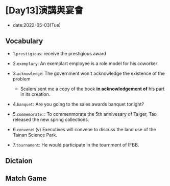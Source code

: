 # [Day13]演講與宴會

* date:2022-05-03(Tue)

## Vocabulary

* 1.`prestigious`: receive the prestigious award
* 2.`exemplary`: An exemplart employee is a role model for his coworker
* 3.`acknowledge`: The government won't acknowledge the existence of the problem
    * Scalers sent me a copy of the book **in acknowledgement of** his part in its creation.
    
* 4.`banquet`: Are you going to the sales awards banquet tonight?

* 5.`commemorate:`: To commenmorate the 5th annivesary of Taiger, Tao released the new spring collections.
* 6.`convene`: (v) Executives will convene to discuss the land use of the Tainan Science Park.
* 7.`tournament`: He would participate in the tournment of IFBB.

## Dictaion


## Match Game




